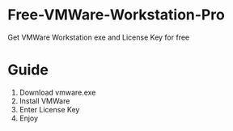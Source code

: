 # Free-VMWare-Workstation-Pro
Get VMWare Workstation exe and License Key for free

# Guide
1. Download vmware.exe
2. Install VMWare
3. Enter License Key
4. Enjoy
